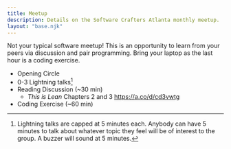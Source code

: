 ```yaml
---
title: Meetup
description: Details on the Software Crafters Atlanta monthly meetup.
layout: "base.njk"
---
```


Not your typical software meetup! This is an opportunity to learn from your peers via discussion and pair programming.
Bring your laptop as the last hour is a coding exercise.

- Opening Circle
- 0-3 Lightning talks[^1]
- Reading Discussion (~30 min)
  - *This is Lean* Chapters 2 and 3 https://a.co/d/cd3vwtg
- Coding Exercise (~60 min)

[^1]: Lightning talks are capped at 5 minutes each. Anybody can have 5 minutes to talk about whatever topic they feel will
be of interest to the group. A buzzer will sound at 5 minutes.

